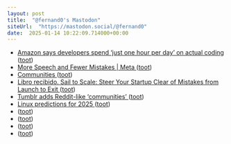 ```yaml
---
layout: post
title:  "@fernand0's Mastodon"
siteUrl:  "https://mastodon.social/@fernand0"
date:  2025-01-14 10:22:09.714000+00:00
---
```

*  [Amazon says developers spend ‘just one hour per day’ on actual coding ](https://fortune.com/2024/12/05/amazon-developers-spend-hour-per-day-coding) ([toot](https://mastodon.social/@fernand0/113826210100702145))
*  [More Speech and Fewer Mistakes \| Meta ](https://about.fb.com/news/2025/01/meta-more-speech-fewer-mistakes) ([toot](https://mastodon.social/@fernand0/113825961814039620))
*  [Communities ](https://help.tumblr.com/communities) ([toot](https://mastodon.social/@fernand0/113825058121551352))
*  [Libro recibido. Sail to Scale: Steer Your Startup Clear of Mistakes from Launch to Exit ](https://fotografiasenmovimiento.wordpress.com/2025/01/13/libro-recibido-sail-to-scale-steer-your-startup-clear-of-mistakes-from-launch-to-exit) ([toot](https://mastodon.social/@fernand0/113824375821598820))
*  [Tumblr adds Reddit-like ‘communities’ ](https://www.theverge.com/2024/12/13/24320336/tumblr-communities-reddit-topics-group) ([toot](https://mastodon.social/@fernand0/113824278683354019))
*  [Linux predictions for 2025 ](https://betanews.com/2024/12/13/linux-predictions-2025) ([toot](https://mastodon.social/@fernand0/113822433529744173))
*  [ ](https://mastodon.social/@joseli) ([toot](https://mastodon.social/@fernand0/113822350898547760))
*  [ ](https://qoto.org/@javifields) ([toot](https://mastodon.social/@fernand0/113822290099132948))
*  [ ](https://mastodon.social/@vrruiz) ([toot](https://mastodon.social/@fernand0/113822287246459736))
*  [ ](https://mastodon.social/@joseli) ([toot](https://mastodon.social/@fernand0/113822285595178069))
